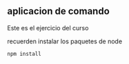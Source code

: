 ## aplicacion de comando

Este es el ejercicio del curso

recuerden instalar los paquetes de node 

````
npm install

````